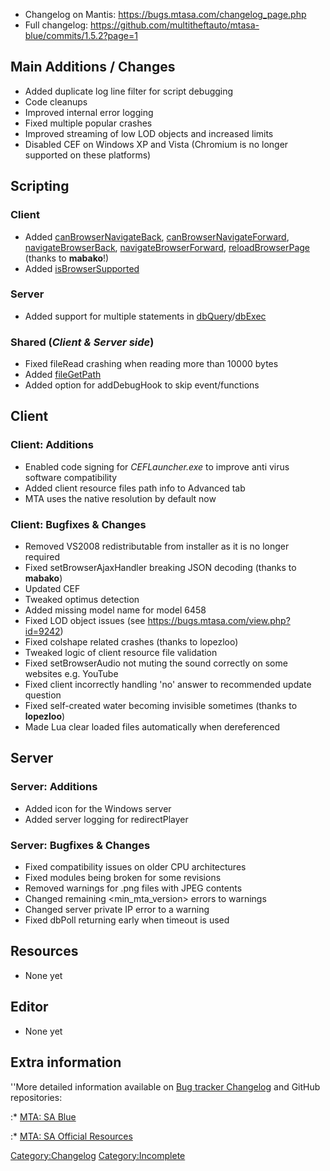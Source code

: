 -   Changelog on Mantis: <https://bugs.mtasa.com/changelog_page.php>
-   Full changelog: <https://github.com/multitheftauto/mtasa-blue/commits/1.5.2?page=1>

Main Additions / Changes
------------------------

-   Added duplicate log line filter for script debugging
-   Code cleanups
-   Improved internal error logging
-   Fixed multiple popular crashes
-   Improved streaming of low LOD objects and increased limits
-   Disabled CEF on Windows XP and Vista (Chromium is no longer supported on these platforms)

Scripting
---------

### Client

-   Added [canBrowserNavigateBack](/docs/canbrowsernavigateback.md "wikilink"), [canBrowserNavigateForward](/canBrowserNavigateForward.md "wikilink"), [navigateBrowserBack](/navigateBrowserBack.md "wikilink"), [navigateBrowserForward](/navigateBrowserForward.md "wikilink"), [reloadBrowserPage](/reloadBrowserPage.md "wikilink") (thanks to **mabako**!)
-   Added [isBrowserSupported](/docs/isbrowsersupported.md "wikilink")

### Server

-   Added support for multiple statements in [dbQuery](/docs/dbquery.md "wikilink")/[dbExec](/dbExec.md "wikilink")

### Shared (*Client & Server side*)

-   Fixed fileRead crashing when reading more than 10000 bytes
-   Added [fileGetPath](/docs/filegetpath.md "wikilink")
-   Added option for addDebugHook to skip event/functions

Client
------

### Client: Additions

-   Enabled code signing for *CEFLauncher.exe* to improve anti virus software compatibility
-   Added client resource files path info to Advanced tab
-   MTA uses the native resolution by default now

### Client: Bugfixes & Changes

-   Removed VS2008 redistributable from installer as it is no longer required
-   Fixed setBrowserAjaxHandler breaking JSON decoding (thanks to **mabako**)
-   Updated CEF
-   Tweaked optimus detection
-   Added missing model name for model 6458
-   Fixed LOD object issues (see <https://bugs.mtasa.com/view.php?id=9242>)
-   Fixed colshape related crashes (thanks to lopezloo)
-   Tweaked logic of client resource file validation
-   Fixed setBrowserAudio not muting the sound correctly on some websites e.g. YouTube
-   Fixed client incorrectly handling 'no' answer to recommended update question
-   Fixed self-created water becoming invisible sometimes (thanks to **lopezloo**)
-   Made Lua clear loaded files automatically when dereferenced

Server
------

### Server: Additions

-   Added icon for the Windows server
-   Added server logging for redirectPlayer

### Server: Bugfixes & Changes

-   Fixed compatibility issues on older CPU architectures
-   Fixed modules being broken for some revisions
-   Removed warnings for .png files with JPEG contents
-   Changed remaining <min_mta_version> errors to warnings
-   Changed server private IP error to a warning
-   Fixed dbPoll returning early when timeout is used

Resources
---------

-   None yet

Editor
------

-   None yet

Extra information
-----------------

''More detailed information available on [Bug tracker Changelog](https://bugs.multitheftauto.com/changelog_page.php) and GitHub repositories:

:\* [MTA: SA Blue](https://github.com/multitheftauto/mtasa-blue)

:\* [MTA: SA Official Resources](https://github.com/multitheftauto/mtasa-resources)

[Category:Changelog](/docs/category:changelog.md "wikilink") [Category:Incomplete](/Category:Incomplete.md "wikilink")
